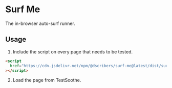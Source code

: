 # Surf Me

The in-browser auto-surf runner.

## Usage

1. Include the script on every page that needs to be tested.

```html
<script
  href="https://cdn.jsdelivr.net/npm/@dscribers/surf-me@latest/dist/surf-me.min.js"
></script>
```

2. Load the page from TestSoothe.
